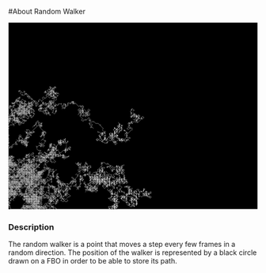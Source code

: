 #About Random Walker

![Screenshot of random walker](randomWalk.png)

### Description

The random walker is a point that moves a step every few frames in a random
direction. The position of the walker is represented by a black circle
drawn on a FBO in order to be able to store its path.
